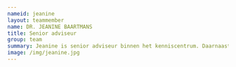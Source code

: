 ```yaml
---
nameid: jeanine
layout: teammember
name: DR. JEANINE BAARTMANS
title: Senior adviseur
group: team
summary: Jeanine is senior adviseur binnen het kenniscentrum. Daarnaast werkt ze als universitair docent bij pedagogische wetenschappen aan de universiteite Leiden en werkt ze als GZ-psycholoog bij het LUBEC.
image: /img/jeanine.jpg
---
```


